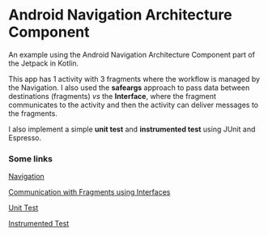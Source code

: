 # Android Navigation Architecture Component

An example using the Android Navigation Architecture Component part of the Jetpack in Kotlin.

This app has 1 activity with 3 fragments where the workflow is managed by the Navigation. I also used the **safeargs** approach to pass data between destinations (fragments) *vs* the **Interface**, where the fragment communicates to the activity and then the activity can deliver messages to the fragments.

I also implement a simple **unit test** and **instrumented test** using JUnit and Espresso.



### Some links

[Navigation](https://developer.android.com/topic/libraries/architecture/navigation/navigation-implementing#top_of_page)

[Communication with Fragments using Interfaces](https://developer.android.com/training/basics/fragments/communicating#top_of_page)

[Unit Test](https://developer.android.com/training/testing/unit-testing/local-unit-tests#top_of_page)

[Instrumented Test](https://developer.android.com/training/testing/unit-testing/instrumented-unit-tests#top_of_page)

